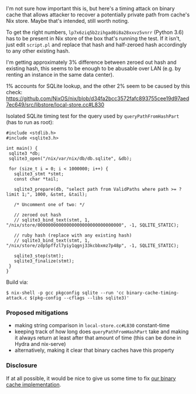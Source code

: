 I'm not sure how important this is, but here's a timing attack on binary cache that
allows attacker to recover a potentially private path from cache's Nix store. Maybe
that's intended, still worth noting.

To get the right numbers, `lp7x6ziq5b2zihgad0i8a28xxvz5vnrr` (Python 3.6) has to be
present in Nix store of the box that's running the test. If it isn't, just edit `script.pl`
and replace that hash and half-zeroed hash accordingly to any other existing hash.

I'm getting approximately 3% difference between zeroed out hash and existing hash,
this seems to be enough to be abusable over LAN (e.g. by renting an instance in the
same data center).

1% accounts for SQLite lookup, and the other 2% seem to be caused by this check:
https://github.com/NixOS/nix/blob/d34fa2bcc3572fafc893755cee19d97aed7ec649/src/libstore/local-store.cc#L830

Isolated SQLite timing test for the query used by `queryPathFromHashPart`
(has to run as root):

```
#include <stdlib.h>
#include <sqlite3.h>

int main() {
 sqlite3 *db;
 sqlite3_open("/nix/var/nix/db/db.sqlite", &db);

 for (size_t i = 0; i < 1000000; i++) {
   sqlite3_stmt *stmt;
   const char *tail;

   sqlite3_prepare(db, "select path from ValidPaths where path >= ? limit 1;", 1000, &stmt, &tail);

   /* Uncomment one of two: */
   
   // zeroed out hash
   // sqlite3_bind_text(stmt, 1, "/nix/store/00000000000000000000000000000000", -1, SQLITE_STATIC);
   
   // ruby hash (replace with any existing hash)
   // sqlite3_bind_text(stmt, 1, "/nix/store/zdp5pffzl7yiy1qgnj33kcbbxmz7p48p", -1, SQLITE_STATIC);

   sqlite3_step(stmt);
   sqlite3_finalize(stmt);
 }
}
```

Build via:

```
$ nix-shell -p gcc pkgconfig sqlite --run 'cc binary-cache-timing-attack.c $(pkg-config --cflags --libs sqlite3)'
```

### Proposed mitigations

* making string comparison in `local-store.cc#L830` constant-time
* keeping track of how long does `queryPathFromHashPart` take and
  making it always return at least after that amount of time
  (this can be done in Hydra and nix-serve)
* alternatively, making it clear that binary caches have this property

### Disclosure

If at all possible, it would be nice to give us some time to fix
[our binary cache implementation](https://github.com/serokell/nix-cache).
